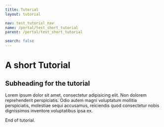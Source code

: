```yaml
---
title: Tutorial
layout: tutorial

nav: test_tutorial_nav
name: /portal/test_short_tutorial
parent: /portal/test_short_tutorial

search: false
---
```


# A short Tutorial 

## Subheading for the tutorial

Lorem ipsum dolor sit amet, consectetur adipisicing elit. Non dolorem 
reprehenderit perspiciatis. Odio autem magni voluptatum mollitia perspiciatis,
molestiae sequi accusamus, reiciendis quod consectetur nobis dignissimos 
inventore voluptatibus ipsa ex.

End of tutorial.